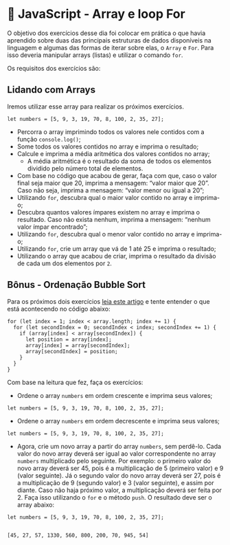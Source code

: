 # :pencil: JavaScript - Array e loop For

O objetivo dos exercícios desse dia foi colocar em prática o que havia aprendido sobre duas das principais estruturas de dados disponíveis na linguagem e algumas das formas de iterar sobre elas, o `Array` e `For`. Para isso deveria manipular arrays (listas) e utilizar o comando `for`.

Os requisitos dos exercícios são:

## Lidando com Arrays

Iremos utilizar esse array para realizar os próximos exercícios.

```
let numbers = [5, 9, 3, 19, 70, 8, 100, 2, 35, 27];
```

- Percorra o array imprimindo todos os valores nele contidos com a função `console.log()`;
- Some todos os valores contidos no array e imprima o resultado;
- Calcule e imprima a média aritmética dos valores contidos no array;
  - A média aritmética é o resultado da soma de todos os elementos dividido pelo número total de elementos.
- Com base no código que acabou de gerar, faça com que, caso o valor final seja maior que 20, imprima a mensagem: “valor maior que 20”. Caso não seja, imprima a mensagem: “valor menor ou igual a 20”;
- Utilizando `for`, descubra qual o maior valor contido no array e imprima-o;
- Descubra quantos valores ímpares existem no array e imprima o resultado. Caso não exista nenhum, imprima a mensagem: “nenhum valor ímpar encontrado”;
- Utilizando `for`, descubra qual o menor valor contido no array e imprima-o;
- Utilizando `for`, crie um array que vá de 1 até 25 e imprima o resultado;
- Utilizando o array que acabou de criar, imprima o resultado da divisão de cada um dos elementos por `2`.

##  Bônus - Ordenação Bubble Sort

Para os próximos dois exercícios [leia este artigo](http://devfuria.com.br/logica-de-programacao/introducao-ao-algoritmo-de-ordenacao-bubble-sort/) e tente entender o que está acontecendo no código abaixo:

```
for (let index = 1; index < array.length; index += 1) {
  for (let secondIndex = 0; secondIndex < index; secondIndex += 1) {
    if (array[index] < array[secondIndex]) {
      let position = array[index];
      array[index] = array[secondIndex];
      array[secondIndex] = position;
    }
  }
}
```

Com base na leitura que fez, faça os exercícios:

- Ordene o array `numbers` em ordem crescente e imprima seus valores;

```
let numbers = [5, 9, 3, 19, 70, 8, 100, 2, 35, 27];
```

- Ordene o array `numbers` em ordem decrescente e imprima seus valores;

```
let numbers = [5, 9, 3, 19, 70, 8, 100, 2, 35, 27];
```

- Agora, crie um novo array a partir do array `numbers`, sem perdê-lo. Cada valor do novo array deverá ser igual ao valor correspondente no array `numbers` multiplicado pelo seguinte. Por exemplo: o primeiro valor do novo array deverá ser 45, pois é a multiplicação de 5 (primeiro valor) e 9 (valor seguinte). Já o segundo valor do novo array deverá ser 27, pois é a multiplicação de 9 (segundo valor) e 3 (valor seguinte), e assim por diante. Caso não haja próximo valor, a multiplicação deverá ser feita por 2. Faça isso utilizando o `for` e o método `push`. O resultado deve ser o array abaixo:

```
let numbers = [5, 9, 3, 19, 70, 8, 100, 2, 35, 27];
```

```

[45, 27, 57, 1330, 560, 800, 200, 70, 945, 54]

```
